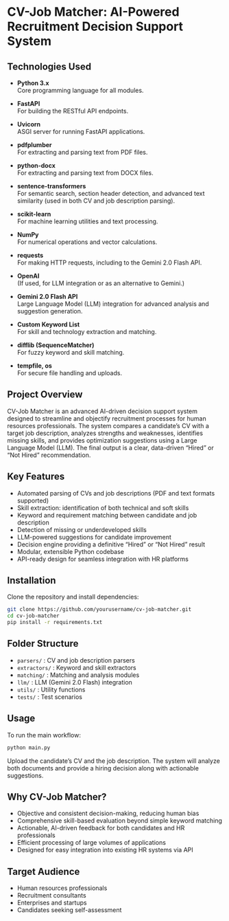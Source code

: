 # CV-Job Matcher: AI-Powered Recruitment Decision Support System

## Technologies Used

- **Python 3.x**  
  Core programming language for all modules.

- **FastAPI**  
  For building the RESTful API endpoints.

- **Uvicorn**  
  ASGI server for running FastAPI applications.

- **pdfplumber**  
  For extracting and parsing text from PDF files.

- **python-docx**  
  For extracting and parsing text from DOCX files.

- **sentence-transformers**  
  For semantic search, section header detection, and advanced text similarity (used in both CV and job description parsing).

- **scikit-learn**  
  For machine learning utilities and text processing.

- **NumPy**  
  For numerical operations and vector calculations.

- **requests**  
  For making HTTP requests, including to the Gemini 2.0 Flash API.

- **OpenAI**  
  (If used, for LLM integration or as an alternative to Gemini.)

- **Gemini 2.0 Flash API**  
  Large Language Model (LLM) integration for advanced analysis and suggestion generation.

- **Custom Keyword List**  
  For skill and technology extraction and matching.

- **difflib (SequenceMatcher)**  
  For fuzzy keyword and skill matching.

- **tempfile, os**  
  For secure file handling and uploads.

## Project Overview

CV-Job Matcher is an advanced AI-driven decision support system designed to streamline and objectify recruitment processes for human resources professionals. The system compares a candidate’s CV with a target job description, analyzes strengths and weaknesses, identifies missing skills, and provides optimization suggestions using a Large Language Model (LLM). The final output is a clear, data-driven “Hired” or “Not Hired” recommendation.

## Key Features

- Automated parsing of CVs and job descriptions (PDF and text formats supported)
- Skill extraction: identification of both technical and soft skills
- Keyword and requirement matching between candidate and job description
- Detection of missing or underdeveloped skills
- LLM-powered suggestions for candidate improvement
- Decision engine providing a definitive “Hired” or “Not Hired” result
- Modular, extensible Python codebase
- API-ready design for seamless integration with HR platforms

## Installation

Clone the repository and install dependencies:

```bash
git clone https://github.com/yourusername/cv-job-matcher.git
cd cv-job-matcher
pip install -r requirements.txt
```

## Folder Structure

- `parsers/` : CV and job description parsers
- `extractors/` : Keyword and skill extractors
- `matching/` : Matching and analysis modules
- `llm/` : LLM (Gemini 2.0 Flash) integration
- `utils/` : Utility functions
- `tests/` : Test scenarios

## Usage

To run the main workflow:

```bash
python main.py
```

Upload the candidate’s CV and the job description. The system will analyze both documents and provide a hiring decision along with actionable suggestions.

## Why CV-Job Matcher?

- Objective and consistent decision-making, reducing human bias
- Comprehensive skill-based evaluation beyond simple keyword matching
- Actionable, AI-driven feedback for both candidates and HR professionals
- Efficient processing of large volumes of applications
- Designed for easy integration into existing HR systems via API

## Target Audience

- Human resources professionals
- Recruitment consultants
- Enterprises and startups
- Candidates seeking self-assessment 